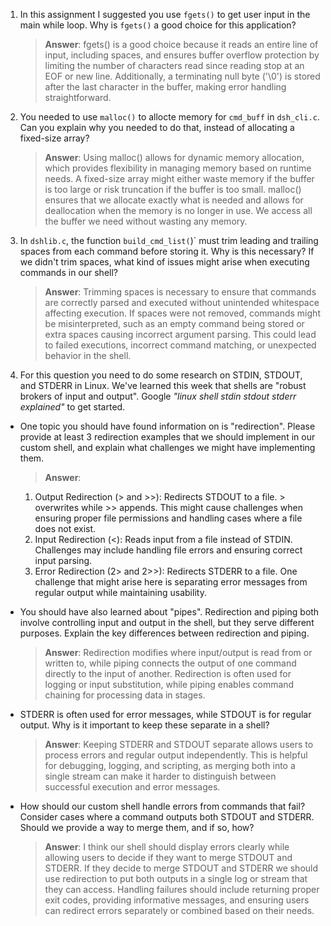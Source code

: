 1. In this assignment I suggested you use `fgets()` to get user input in the main while loop. Why is `fgets()` a good choice for this application?

    > **Answer**:  fgets() is a good choice because it reads an entire line of input, including spaces, and ensures
	 > buffer overflow protection by limiting the number of characters read since reading stop at an EOF or new line. Additionally, a terminating null byte ('\0') is stored after the last character in the buffer, making error handling straightforward.

2. You needed to use `malloc()` to allocte memory for `cmd_buff` in `dsh_cli.c`. Can you explain why you needed to do that, instead of allocating a fixed-size array?

    > **Answer**:  Using malloc() allows for dynamic memory allocation, which provides flexibility in managing memory
	 > based on runtime needs. A fixed-size array might either waste memory if the buffer is too large or risk truncation
	 > if the buffer is too small. malloc() ensures that we allocate exactly what is needed and allows for deallocation
	 > when the memory is no longer in use. We access all the buffer we need without wasting any memory.


3. In `dshlib.c`, the function `build_cmd_list(`)` must trim leading and trailing spaces from each command before storing it. Why is this necessary? If we didn't trim spaces, what kind of issues might arise when executing commands in our shell?

    > **Answer**:  Trimming spaces is necessary to ensure that commands are correctly parsed and executed without unintended whitespace affecting execution. If spaces were not removed, commands might be misinterpreted, such as an empty command being stored or extra spaces causing incorrect argument parsing. This could lead to failed executions, incorrect command matching, or unexpected behavior in the shell.

4. For this question you need to do some research on STDIN, STDOUT, and STDERR in Linux. We've learned this week that shells are "robust brokers of input and output". Google _"linux shell stdin stdout stderr explained"_ to get started.

- One topic you should have found information on is "redirection". Please provide at least 3 redirection examples that we should implement in our custom shell, and explain what challenges we might have implementing them.

    > **Answer**:  
	 1. Output Redirection (> and >>): Redirects STDOUT to a file. > overwrites while >> appends. This might cause challenges when ensuring proper file permissions and handling cases where a file does not exist.
	 2. Input Redirection (<): Reads input from a file instead of STDIN. Challenges may include handling file errors and ensuring correct input parsing.
	 3. Error Redirection (2> and 2>>): Redirects STDERR to a file. One challenge that might arise here is separating error messages from regular output while maintaining usability.

- You should have also learned about "pipes". Redirection and piping both involve controlling input and output in the shell, but they serve different purposes. Explain the key differences between redirection and piping.

    > **Answer**:  Redirection modifies where input/output is read from or written to, while piping connects the output of one command directly to the input of another. Redirection is often used for logging or input substitution, while piping enables command chaining for processing data in stages.

- STDERR is often used for error messages, while STDOUT is for regular output. Why is it important to keep these separate in a shell?

    > **Answer**:  Keeping STDERR and STDOUT separate allows users to process errors and regular output independently.
	 > This is helpful for debugging, logging, and scripting, as merging both into a single stream can make it harder to distinguish between successful execution and error messages.

- How should our custom shell handle errors from commands that fail? Consider cases where a command outputs both STDOUT and STDERR. Should we provide a way to merge them, and if so, how?

    > **Answer**:  I think our shell should display errors clearly while allowing users to decide if they want to merge STDOUT and STDERR. If they decide to merge STDOUT and STDERR we should use redirection to put both outputs in a single log or stream that they can access. Handling failures should include returning proper exit codes, providing informative messages, and ensuring users can redirect errors separately or combined based on their needs.

